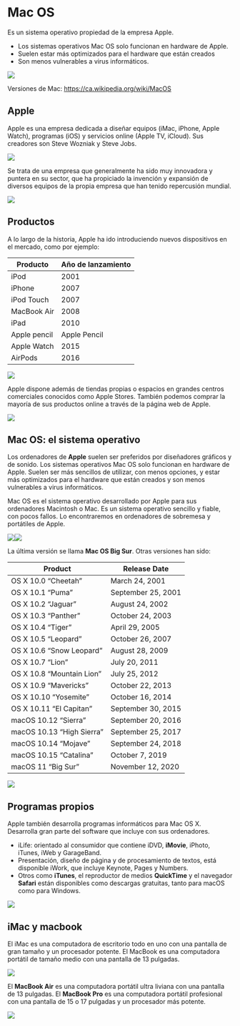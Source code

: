 # Mac OS

Es un sistema operativo propiedad de la empresa Apple.

- Los sistemas operativos Mac OS solo funcionan en hardware de Apple.
- Suelen estar más optimizados para el hardware que están creados
- Son menos vulnerables a virus informáticos.

![](2019-10-24-14-11-06.png)

Versiones de Mac: https://ca.wikipedia.org/wiki/MacOS

## Apple

Apple es una empresa dedicada a diseñar equipos (iMac, iPhone, Apple Watch), programas (iOS) y servicios online (Apple TV, iCloud). Sus creadores son Steve Wozniak y Steve Jobs.

![](media/image1.jpg)

Se trata de una empresa que generalmente ha sido muy innovadora y puntera en su sector, que ha propiciado la invención y expansión de diversos equipos de la propia empresa que han tenido repercusión mundial.

![](media/image2.jpg)

## Productos

A lo largo de la historia, Apple ha ido introduciendo nuevos dispositivos en el mercado, como por ejemplo:

| Producto     | Año de lanzamiento |
| ------------ | ------------------ |
| iPod         | 2001               |
| iPhone       | 2007               |
| iPod Touch   | 2007               |
| MacBook Air  | 2008               |
| iPad         | 2010               |
| Apple pencil | Apple Pencil       |
| Apple Watch  | 2015               |
| AirPods      | 2016               |

![](media/image3.jpg)

Apple dispone además de tiendas propias o espacios en grandes centros comerciales conocidos como Apple Stores. También podemos comprar la mayoría de sus productos online a través de la página web de Apple.

![](media/image4.jpg)

## Mac OS: el sistema operativo

Los ordenadores de **Apple** suelen ser preferidos por diseñadores gráficos y de sonido. Los sistemas operativos Mac OS solo funcionan en hardware de Apple.  Suelen ser más sencillos de utilizar, con menos opciones, y estar más optimizados para el hardware que están creados y son menos vulnerables a virus informáticos.

Mac OS es el sistema operativo desarrollado por Apple para sus ordenadores Macintosh o Mac. Es un sistema operativo sencillo y fiable, con pocos fallos. Lo encontraremos en ordenadores de sobremesa y portátiles de Apple.

![](media/image5.jpg)![](media/image6.png)

La última versión se llama **Mac OS Big Sur**. Otras versiones han sido:

| Product                   | Release Date       |
| ------------------------- | ------------------ |
| OS X 10.0 “Cheetah”       | March 24, 2001     |
| OS X 10.1 “Puma”          | September 25, 2001 |
| OS X 10.2 “Jaguar”        | August 24, 2002    |
| OS X 10.3 “Panther”       | October 24, 2003   |
| OS X 10.4 “Tiger”         | April 29, 2005     |
| OS X 10.5 “Leopard”       | October 26, 2007   |
| OS X 10.6 “Snow Leopard”  | August 28, 2009    |
| OS X 10.7 “Lion”          | July 20, 2011      |
| OS X 10.8 “Mountain Lion” | July 25, 2012      |
| OS X 10.9 “Mavericks”     | October 22, 2013   |
| OS X 10.10 “Yosemite”     | October 16, 2014   |
| OS X 10.11 “El Capitan”   | September 30, 2015 |
| macOS 10.12 “Sierra”      | September 20, 2016 |
| macOS 10.13 “High Sierra” | September 25, 2017 |
| macOS 10.14 “Mojave”      | September 24, 2018 |
| macOS 10.15 “Catalina”    | October 7, 2019    |
| macOS 11 “Big Sur”        | November 12, 2020  |

![](media/image7.png)

## Programas propios

Apple también desarrolla programas informáticos para Mac OS X. Desarrolla gran parte del software que incluye con sus ordenadores.

- iLife: orientado al consumidor que contiene iDVD, **iMovie**, iPhoto, iTunes, iWeb y GarageBand.
- Presentación, diseño de página y de procesamiento de textos, está disponible iWork, que incluye Keynote, Pages y Numbers.
- Otros como **iTunes**, el reproductor de medios **QuickTime** y el navegador **Safari** están disponibles como descargas gratuitas, tanto para macOS como para Windows.

![](media/image8.jpg)

## iMac y macbook

El iMac es una computadora de escritorio todo en uno con una pantalla de gran tamaño y un procesador potente. El MacBook es una computadora portátil de tamaño medio con una pantalla de 13 pulgadas.

![](img/2022-12-30-09-56-27.png)

El **MacBook Air** es una computadora portátil ultra liviana con una pantalla de 13 pulgadas. El **MacBook Pro** es una computadora portátil profesional con una pantalla de 15 o 17 pulgadas y un procesador más potente.

![](img/2022-12-30-09-56-04.png)